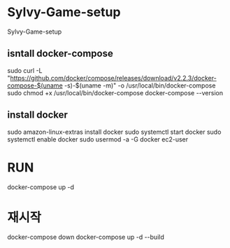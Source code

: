 # Sylvy-Game-setup

Sylvy-Game-setup

## isntall docker-compose

sudo curl -L "https://github.com/docker/compose/releases/download/v2.2.3/docker-compose-$(uname -s)-$(uname -m)" -o /usr/local/bin/docker-compose
sudo chmod +x /usr/local/bin/docker-compose
docker-compose --version

## install docker

sudo amazon-linux-extras install docker
sudo systemctl start docker
sudo systemctl enable docker
sudo usermod -a -G docker ec2-user

# RUN

docker-compose up -d

# 재시작

docker-compose down
docker-compose up -d --build
